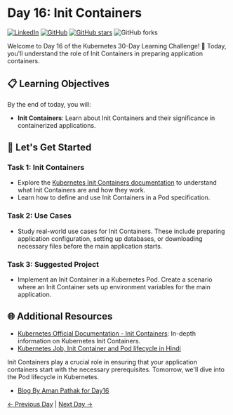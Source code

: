 # Day 16: Init Containers
[![LinkedIn](https://img.shields.io/badge/Connect%20with%20me%20on-LinkedIn-blue.svg)](https://www.linkedin.com/in/aman-devops/)
[![GitHub](https://img.shields.io/github/stars/AmanPathak-DevOps.svg?style=social)](https://github.com/AmanPathak-DevOps)
[![GitHub stars](https://img.shields.io/github/stars/AmanPathak-DevOps/30DaysOfKubernetes)](https://github.com/AmanPathak-DevOps/30DaysOfKubernetes/stargazers)
![GitHub forks](https://img.shields.io/github/forks/AmanPathak-DevOps/30DaysOfKubernetes)

Welcome to Day 16 of the Kubernetes 30-Day Learning Challenge! 🚀 Today, you'll understand the role of Init Containers in preparing application containers.

## 📋 Learning Objectives

By the end of today, you will:
- **Init Containers**: Learn about Init Containers and their significance in containerized applications.

## 🚀 Let's Get Started

### Task 1: Init Containers
- Explore the [Kubernetes Init Containers documentation](https://kubernetes.io/docs/concepts/workloads/pods/init-containers/) to understand what Init Containers are and how they work.
- Learn how to define and use Init Containers in a Pod specification.

### Task 2: Use Cases
- Study real-world use cases for Init Containers. These include preparing application configuration, setting up databases, or downloading necessary files before the main application starts.

### Task 3: Suggested Project
- Implement an Init Container in a Kubernetes Pod. Create a scenario where an Init Container sets up environment variables for the main application.

## 🌐 Additional Resources

- [Kubernetes Official Documentation - Init Containers](https://kubernetes.io/docs/concepts/workloads/pods/init-containers/): In-depth information on Kubernetes Init Containers.
- [Kubernetes Job, Init Container and Pod lifecycle in Hindi](https://youtu.be/BqHAoaXbz1A?si=Fd-mU-jNzaM2Fb7G)

Init Containers play a crucial role in ensuring that your application containers start with the necessary prerequisites. Tomorrow, we'll dive into the Pod lifecycle in Kubernetes.

- [Blog By Aman Pathak for Day16](https://medium.com/devops-dev/day16-kubernetes-initcontainer-a9df403934ff)

[← Previous Day](../Day15/README.md) | [Next Day →](../Day17/README.md)
